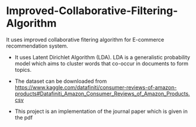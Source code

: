 # Improved-Collaborative-Filtering-Algorithm
It uses improved collaborative fitering algorithm for E-commerce recommendation system.

* It uses Latent Dirichlet Algorithm (LDA). LDA is a generalistic probability model which aims to cluster words that co-occur in documents to form topics.

* The dataset can be downloaded from https://www.kaggle.com/datafiniti/consumer-reviews-of-amazon-products#Datafiniti_Amazon_Consumer_Reviews_of_Amazon_Products.csv

* This project is an implementation of the journal paper which is given in the pdf
